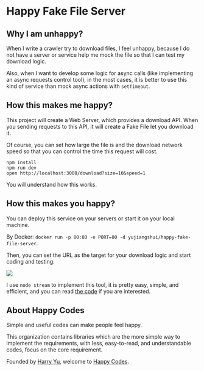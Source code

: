 # Happy Fake File Server

## Why I am unhappy?

When I write a crawler try to download files, I feel unhappy, because I do not have a server or service help me mock the file so that I can test my download logic.

Also, when I want to develop some logic for async calls (like implementing an async requests control tool), in the most cases, it is better to use this kind of service than mock async actions with `setTimeout`.

## How this makes me happy?

This project will create a Web Server, which provides a download API. When you sending requests to this API, it will create a Fake File let you download it.

Of course, you can set how large the file is and the download network speed so that you can control the time this request will cost.

```
npm install
npm run dev
open http://localhost:3000/download?size=10&speed=1
```

You will understand how this works.

## How this makes you happy?

You can deploy this service on your servers or start it on your local machine.

By Docker: `docker run -p 80:80 -e PORT=80 -d yujiangshui/happy-fake-file-server`.

Then, you can set the URL as the target for your download logic and start coding and testing.

![](./example/example.gif)

I use `node stream` to implement this tool, it is pretty easy, simple, and efficient, and you can read [the code](./src/index.ts) if you are interested.

## About Happy Codes

Simple and useful codes can make people feel happy.

This organization contains libraries which are the more simple way to implement the requirements, with less, easy-to-read, and understandable codes, focus on the core requirement.

Founded by [Harry Yu](https://github.com/yujiangshui), welcome to [Happy Codes](https://github.com/happy-codes).
